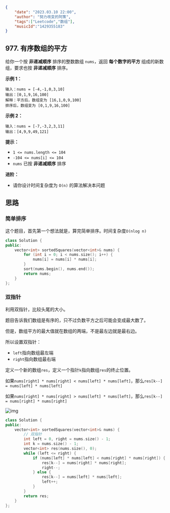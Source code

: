 ```json
{
    "date": "2023.03.10 22:00",
    "author": "努力改变的阿策",
  	"tags":["Leetcode","数组"],
  	"musicId":"1429355183"
}
```

## 977. 有序数组的平方

给你一个按 **非递减顺序** 排序的整数数组 `nums`，返回 **每个数字的平方** 组成的新数组，要求也按 **非递减顺序** 排序。

**示例 1：**

```
输入：nums = [-4,-1,0,3,10]
输出：[0,1,9,16,100]
解释：平方后，数组变为 [16,1,0,9,100]
排序后，数组变为 [0,1,9,16,100]
```

**示例 2：**

```
输入：nums = [-7,-3,2,3,11]
输出：[4,9,9,49,121]
```

 

**提示：**

- `1 <= nums.length <= 104`
- `-104 <= nums[i] <= 104`
- `nums` 已按 **非递减顺序** 排序

**进阶：**

- 请你设计时间复杂度为 `O(n)` 的算法解决本问题

## 思路

### 简单排序

这个题目，首先第一个想法就是，算完简单排序。时间复杂度`O(nlog n)`

```c++
class Solution {
public:
    vector<int> sortedSquares(vector<int>& nums) {
        for (int i = 0; i < nums.size(); i++) {
            nums[i] = nums[i] * nums[i];
        }
        sort(nums.begin(), nums.end());
        return nums;
    }
};
```

### 双指针

利用双指针，比较头尾的大小。

题目告诉我们数组是有序的，只不过负数平方之后可能会变成最大数了。

但是，数组平方的最大值就在数组的两端，不是最左边就是最右边。

所以设置双指针：

- `left`指向数组最左端
- `right`指向数组最右端

定义一个新的数组`res`，定义一个指针`k`指向数组`res`的终止位置。

如果`nums[right] * nums[right] < nums[left] * nums[left]`，那么`res[k--] = nums[left] * nums[left]`

如果`nums[right] * nums[right] > nums[left] * nums[left]`，那么`res[k--] = nums[right] * nums[right]`

![img](/Users/admin/Documents/blog_docs/assets/images/977.有序数组的平方.gif)

```c++
class Solution {
public:
    vector<int> sortedSquares(vector<int>& nums) {
        // 双指针
        int left = 0, right = nums.size() - 1;
        int k = nums.size() - 1;
        vector<int> res(nums.size(), 0);
        while (left <= right) {
            if (nums[left] * nums[left] < nums[right] * nums[right]) {
                res[k--] = nums[right] * nums[right];
                right--;
            } else {
                res[k--] = nums[left] * nums[left];
                left++;
            }
        }
        return res;
    }
};
```

